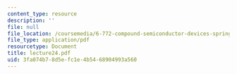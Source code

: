 ```yaml
---
content_type: resource
description: ''
file: null
file_location: /coursemedia/6-772-compound-semiconductor-devices-spring-2003/3fa074b78d5efc1e4b5468904993a560_lecture24.pdf
file_type: application/pdf
resourcetype: Document
title: lecture24.pdf
uid: 3fa074b7-8d5e-fc1e-4b54-68904993a560
---
```

